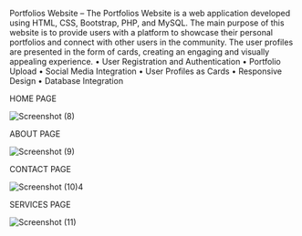 Portfolios Website – The Portfolios Website is a web application developed using HTML, CSS, Bootstrap, PHP, and MySQL. The main purpose of this website is to provide users with a platform to showcase their personal portfolios and connect with other users in the community. The user profiles are presented in the form of cards, creating an engaging and visually appealing experience. • User Registration and Authentication • Portfolio Upload • Social Media Integration • User Profiles as Cards • Responsive Design • Database Integration


HOME PAGE

![Screenshot (8)](https://github.com/user-attachments/assets/927a84e7-bc41-46f9-b308-4aef4638adb1)

ABOUT PAGE

![Screenshot (9)](https://github.com/user-attachments/assets/df58e55d-ce7b-4158-a936-ee5322b2df13)

CONTACT PAGE

![Screenshot (10)](https://github.com/user-attachments/assets/1d02becf-b1ef-40ed-88e3-a01e882edf8d)4

SERVICES PAGE

![Screenshot (11)](https://github.com/user-attachments/assets/9e22c000-cd23-48fc-af83-00b684c43a65)



